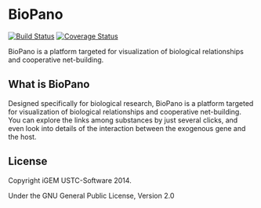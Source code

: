 # BioPano

[![Build Status](https://travis-ci.org/4x7y/BioPano.svg?branch=master)](https://travis-ci.org/4x7y/BioPano) [![Coverage Status](https://coveralls.io/repos/4x7y/BioPano/badge.svg)](https://coveralls.io/r/4x7y/BioPano)

BioPano is a platform targeted for visualization of biological relationships and cooperative net-building.

## What is BioPano

Designed specifically for biological research, BioPano is a platform targeted for visualization of biological relationships and cooperative net-building. You can explore the links among substances by just several clicks, and even look into details of the interaction between the exogenous gene and the host.

## License

Copyright iGEM USTC-Software 2014.

Under the GNU General Public License, Version 2.0
